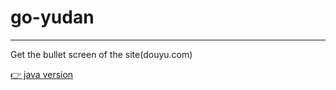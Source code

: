 # go-yudan
---------------------
Get the bullet screen of the site(douyu.com) <br>

[👉 java version](https://github.com/AlexJialene/yudan)
